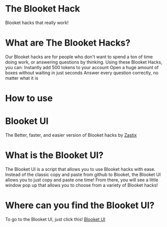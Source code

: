 # The Blooket Hack
Blooket hacks that really work!
# What are The Blooket Hacks?
Our Blooket hacks are for people who don't want to spend a ton of time doing work, or answering questions by thinking.
Using these Blooket Hacks, you can:
Instantly add 500 tokens to your account
Open a huge amount of boxes without waiting in just seconds
Answer every question correctly, no matter what it is
# How to use

# Blooket UI
The Better, faster, and easier version of Blooket hacks by [Zastix](https://github.com/ZasticBradyn)
# What is the Blooket UI?
The Blooket UI is a script that allows you to use Blooket hacks with ease.
Instead of the classic copy and paste from github to Blooket, the Blooket UI allows you to just copy and paste one time!
From there, you will see a little window pop up that allows you to choose from a variety of Blooket hacks!
# Where can you find the Blooket UI?
To go to the Blooket UI, just click this!  [Blooket UI](https://github.com/ZasticBradyn/BlooketUI)
